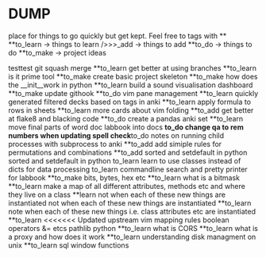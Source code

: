# DUMP
place for things to go quickly but get kept. 
Feel free to tags with **
**to_learn -> things to learn
/>>>_add -> things to add
**to_do -> things to do
**to_make -> project ideas

testtest
git squash merge **to_learn
get better at using branches **to_learn
is it prime tool **to_make
create basic project skeleton **to_make
how does the __init__work in python **to_learn
build a sound visualisation dashboard **to_make
update githook **to_do
vim pane management **to_learn
quickly generated filtered decks based on tags in anki **to_learn
apply formula to rows in sheets **to_learn
more cards about vim folding **to_add
get better at flake8 and blacking code **to_do
create a pandas anki set **to_learn
move final parts of word doc labbook into docs **to_do
change qa to rem numbers when updating spell check**to_do
notes on running child processes with subprocess to anki **to_add
add simiple rules for permutations and combinations **to_add
sorted and setdefault in python
sorted and setdefault in python to_learn
learn to use classes instead of dicts for data processing to_learn
commandline search and pretty printer for labbook **to_make
bits, bytes, hex etc **to_learn
what is a bitmask **to_learn
make a map of all different attributes, methods etc and where they live on a class **learn
not when each of these new things are instantiated
not when each of these new things are instantiated **to_learn
note when each of these new things i.e. class attributes etc  are instantiated **to_learn
<<<<<<< Updated upstream
vim mapping rules
boolean operators &= etcs
pathlib python **to_learn
what is CORS **to_learn
what is a proxy and how does it work **to_learn
understanding disk managment on unix **to_learn
sql window functions
